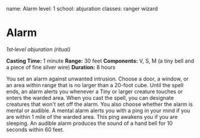 name: Alarm
level: 1
school: abjuration
classes: ranger
         wizard

# Alarm
_1st‐level abjuration (ritual)_

**Casting Time:** 1 minute
**Range:** 30 feet
**Components:** V, S, M (a tiny bell and a piece of fine silver wire)
**Duration:** 8 hours

You set an alarm against unwanted intrusion. Choose a door, a window, or an area within range that is no larger than a 20-foot cube. Until the spell ends, an alarm alerts you whenever a Tiny or larger creature touches or enters the warded area. When you cast the spell, you can designate creatures that won't set off the alarm. You also choose whether the alarm is mental or audible.
A mental alarm alerts you with a ping in your mind if you are within 1 mile of the warded area. This ping awakens you if you are sleeping.
An audible alarm produces the sound of a hand bell for 10 seconds within 60 feet.
